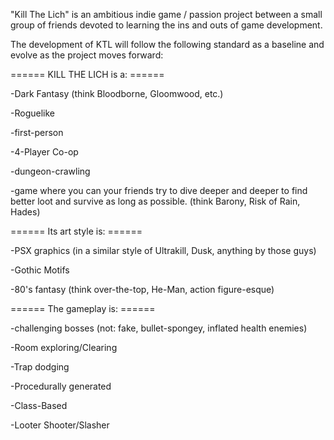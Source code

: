 "Kill The Lich" is an ambitious indie game / passion project between a small group of friends devoted to learning the ins and outs of game development.

The development of KTL will follow the following standard as a baseline and evolve as the project moves forward:

====== KILL THE LICH is a: ======

-Dark Fantasy (think Bloodborne, Gloomwood, etc.)

-Roguelike

-first-person

-4-Player Co-op

-dungeon-crawling

-game where you can your friends try to dive deeper and deeper to find better loot and survive as long as possible. (think Barony, Risk of Rain, Hades)

====== Its art style is: ======

-PSX graphics (in a similar style of Ultrakill, Dusk, anything by those guys)

-Gothic Motifs

-80's fantasy (think over-the-top, He-Man, action figure-esque)

====== The gameplay is: ======

-challenging bosses (not: fake, bullet-spongey, inflated health enemies)

-Room exploring/Clearing

-Trap dodging

-Procedurally generated

-Class-Based

-Looter Shooter/Slasher
